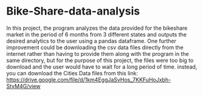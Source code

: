 # Bike-Share-data-analysis
In this project, the program analyzes the data provided for the bikeshare market in the period of 6 months from 3 different states and
outputs the desired analytics to the user using a pandas dataframe. One further improvement could be downloading the csv data files directly from the internet
rather than having to provide them along with the program in the same directory, but for the purpose of this project,
the files were too big to download and the user would have to wait for a long period of time. instead, you can download the Cities Data files from this link:
https://drive.google.com/file/d/1km4EggJaSvHos_7KKFuHoJxbh-StyM4G/view

